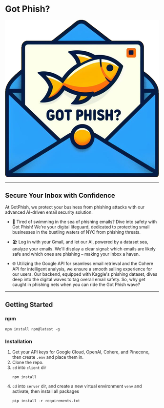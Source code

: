# Got Phish?
![GotPhishLogo](./client/src/images/gotphish.png)

---

## Secure Your Inbox with Confidence
At GotPhish, we protect your business from phishing attacks with our advanced AI-driven email security solution.

- 🎣 Tired of swimming in the sea of phishing emails? Dive into safety with Got Phish! We're your digital lifeguard, dedicated to protecting small businesses in the bustling waters of NYC from phishing threats.

- 🏖️ Log in with your Gmail, and let our AI, powered by a dataset sea, analyze your emails. We'll display a clear signal: which emails are likely safe and which ones are phishing – making your inbox a haven.

- 🌐 Utilizing the Google API for seamless email retrieval and the Cohere API for intelligent analysis, we ensure a smooth sailing experience for our users. Our backend, equipped with Kaggle's phishing dataset, dives deep into the digital waves to tag overall email safety. So, why get caught in phishing nets when you can ride the Got Phish wave?

---

## Getting Started

### npm
```
npm install npm@latest -g
```

### Installation
1. Get your API keys for Google Cloud, OpenAI, Cohere, and Pinecone, then create `.env` and place them in.
2. Clone the repo.
3. `cd` into `client` dir
    ```
    npm install
    ```
4. `cd` into `server` dir, and create a new virtual environment `venv` and activate, then install all packages
    ```
    pip install -r requirements.txt
    ```
